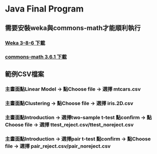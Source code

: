 # Java Final Program

## 需要安裝weka與commons-math才能順利執行

### [Weka 3-8-6 下載](https://prdownloads.sourceforge.net/weka/weka-3-8-6.zip)

### [commons-math 3.6.1 下載](https://dlcdn.apache.org//commons/math/binaries/commons-math3-3.6.1-bin.zip)

## 範例CSV檔案

### 主畫面點Linear Model    &rarr;   點Choose file  &rarr; 選擇 mtcars.csv 

### 主畫面點Clustering      &rarr;   點Choose file  &rarr; 選擇 iris.2D.csv

### 主畫面點Introduction    &rarr;   選擇two-sample t-test 點confirm  &rarr;   點Choose file  &rarr; 選擇 ttest_reject.csv/ttest_noreject.csv

### 主畫面點Introduction    &rarr;   選擇pair t-test 點confirm        &rarr;   點Choose file  &rarr; 選擇 pair_reject.csv/pair_noreject.csv
